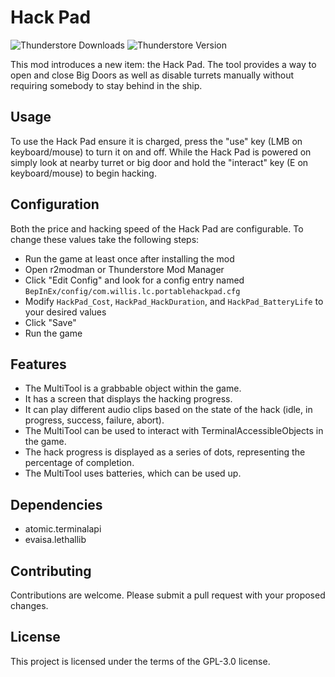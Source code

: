 # Hack Pad

![Thunderstore Downloads](https://img.shields.io/thunderstore/dt/willis81808/HackPad?style=for-the-badge)
![Thunderstore Version](https://img.shields.io/thunderstore/v/willis81808/HackPad?style=for-the-badge)

This mod introduces a new item: the Hack Pad. The tool provides a way to open and close Big Doors as well as disable turrets manually without requiring somebody to stay behind in the ship.

## Usage

To use the Hack Pad ensure it is charged, press the "use" key (LMB on keyboard/mouse) to turn it on and off. While the Hack Pad is powered on simply look at nearby turret or big door and hold the "interact" key (E on keyboard/mouse) to begin hacking.

## Configuration

Both the price and hacking speed of the Hack Pad are configurable.
To change these values take the following steps:
- Run the game at least once after installing the mod
- Open r2modman or Thunderstore Mod Manager
- Click "Edit Config" and look for a config entry named `BepInEx/config/com.willis.lc.portablehackpad.cfg`
- Modify `HackPad_Cost`, `HackPad_HackDuration`, and `HackPad_BatteryLife` to your desired values
- Click "Save"
- Run the game

## Features

- The MultiTool is a grabbable object within the game.
- It has a screen that displays the hacking progress.
- It can play different audio clips based on the state of the hack (idle, in progress, success, failure, abort).
- The MultiTool can be used to interact with TerminalAccessibleObjects in the game.
- The hack progress is displayed as a series of dots, representing the percentage of completion.
- The MultiTool uses batteries, which can be used up.

## Dependencies

- atomic.terminalapi
- evaisa.lethallib

## Contributing

Contributions are welcome. Please submit a pull request with your proposed changes.

## License

This project is licensed under the terms of the GPL-3.0 license.
